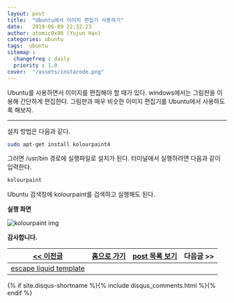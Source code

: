 ```yaml
---
layout: post
title:  "Ubuntu에서 이미지 편집기 사용하기"
date:   2019-06-09 22:32:23
author: atomic0x90 (Yujun Han)
categories: ubuntu
tags:  ubuntu
sitemap :
  changefreq : daily
  priority : 1.0
cover:  "/assets/instacode.png"
---
```


Ubuntu를 사용하면서 이미지를 편집해야 할 때가 있다. windows에서는 그림판을 이용해 간단하게 편집한다. 
그림판과 매우 비슷한 이미지 편집기를 Ubuntu에서 사용하도록 해보자.

---

설치 방법은 다음과 같다.

```bash
sudo apt-get install kolourpaint4
```

그러면 /usr/bin 경로에 실행파일로 설치가 된다. 터미널에서 실행하려면 다음과 같이 입력한다. 

```bash
kolourpaint
```

Ubuntu 검색창에 kolourpaint를 검색하고 실행해도 된다.

**실행 화면**

![kolourpaint img][0]






**감사합니다.**


[\<\< 이전글][1]        |[홈으로 가기][2]       |[post 목록 보기][3]    |다음글 \>\>
------                  |:------:               |:------:               |------:
[escape liquid template][1]   |                       |                       |








[0]: {{site.baseurl}}/assets/post_img/ubuntu-image-editor01.png "kolourpaint img"
[1]: https://atomic0x90.github.io/jekyll/markdown/2019/06/08/escape-liquid-template.html "escape liquid template"
[2]: https://atomic0x90.github.io/ "home"
[3]: https://atomic0x90.github.io/posts/ "posts"



{% if site.disqus-shortname %}{% include disqus_comments.html %}{% endif %}










